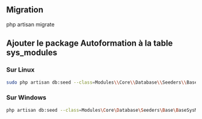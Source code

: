 ## Migration

php artisan migrate

## Ajouter le package Autoformation à la table sys_modules

### Sur Linux

````bash
sudo php artisan db:seed --class=Modules\\Core\\Database\\Seeders\\Base\\BaseSysModuleSeeder
````

### Sur Windows 

````bash
php artisan db:seed --class=Modules\Core\Database\Seeders\Base\BaseSysModuleSeeder
````